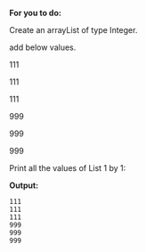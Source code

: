 **For you to do:**

Create an arrayList of type Integer.

add below values.

111

111

111

999

999

999

Print all the values of List 1 by 1:

**Output:**

```
111
111
111
999
999
999
```